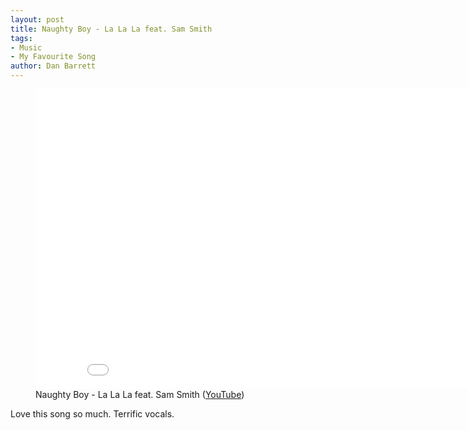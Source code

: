 ```yaml
---
layout: post
title: Naughty Boy - La La La feat. Sam Smith
tags:
- Music
- My Favourite Song
author: Dan Barrett
---
```


<figure class="text-align-center" itemscope itemtype="http://schema.org/MusicVideoObject"><div class="video"><iframe width="853" height="480" src="//www.youtube.com/embed/3O1_3zBUKM8?rel=0" frameborder="0" allowfullscreen></iframe></div><meta itemprop="requiresSubscription" content="false" /><meta itemprop="height" content="480" /><meta itemprop="width" content="853" /><meta itemprop="duration" content="PT4M4S" /><meta itemprop="embedUrl" content="//www.youtube.com/embed/3O1_3zBUKM8?rel=0" /><figcaption><span itemprop="author">Naughty Boy</span> - <span itemprop="name">La La La</span> feat. <span itemprop="contributor">Sam Smith</span> (<a href="http://youtu.be/3O1_3zBUKM8" itemprop="url">YouTube</a>)</figcaption></figure>

Love this song so much.  Terrific vocals.
